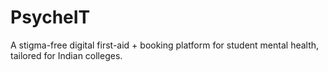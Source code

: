 # PsycheIT
A stigma-free digital first-aid + booking platform for student mental health, tailored for Indian colleges.

